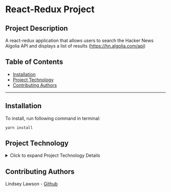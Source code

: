 # React-Redux Project

## Project Description


A react-redux application that allows users to search the Hacker News Algolia API and displays a list of results (https://hn.algolia.com/api)


## Table of Contents
  * [Installation](#installation)
  * [Project Technology](#project-technology)
  * [Contributing Authors](#contributing-authors)

----
## Installation
To install, run following command in terminal:
```
yarn install
```

## Project Technology
<details>
    <summary markdown="span">Click to expand Project Technology Details</summary>

Languages
- HTML
- CSS
- Javascript


Libraries
- [React](jhttps://reactjs.org/)
- [React-Redux](https://react-redux.js.org/)
- [Redux.js](https://redux.js.org/)
- [Redux DevTools Extension](https://www.npmjs.com/package/redux-devtools-extension)
- [Redux-Thunk](https://www.npmjs.com/package/redux-thunk)
- [Node-Sass](https://sass-lang.com/)

CSS Framework
- [Bulma](https://bulma.io/)



</details>

## Contributing Authors
Lindsey Lawson - [Github](https://github.com/lynseahoss)


